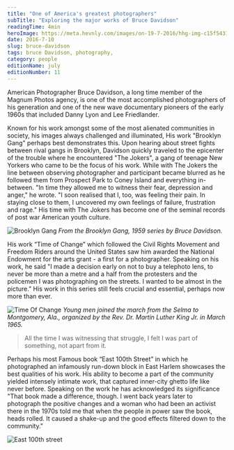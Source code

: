 ```yaml
---
title: "One of America's greatest photographers"
subTitle: "Exploring the major works of Bruce Davidson"
readingTime: 4min
heroImage: https://meta.hevnly.com/images/on-19-7-2016/hhg-img-c15f5431-5590-431d-8e65-21c735d3530d.png
date: 2016-7-10
slug: bruce-davidson
tags: bruce Davidson, photography,
category: people
editionName: july
editionNumber: 11
---
```


American Photographer Bruce Davidson, a long time member of the Magnum Photos agency, is one of the most accomplished photographers of his generation and one of the new wave documentary pioneers of the early 1960s that included Danny Lyon and Lee Friedlander.

Known for his work amongst some of the most alienated communities in society, his images always challenged and illuminated, His work "Brooklyn Gang" perhaps best demonstrates this. Upon hearing about street fights between rival gangs in Brooklyn, Davidson quickly traveled to the epicenter of the trouble where he encountered "The Jokers", a gang of teenage New Yorkers who came to be the focus of his work. While with The Jokers the line between observing photographer and participant became blurred as he followed them from Prospect Park to Coney Island and everything in-between. "In time they allowed me to witness their fear, depression and anger," he wrote. "I soon realised that I, too, was feeling their pain. In staying close to them, I uncovered my own feelings of failure, frustration and rage." His time with The Jokers has become one of the seminal records of post war American youth culture.

![Brooklyn Gang](https://meta.hevnly.com/images/on-19-7-2016/hhg-img-f7d9093c-6351-413d-a12a-f79e7ce1ad09.png)
*From the Brooklyn Gang, 1959 series by Bruce Davidson.*

His work “Time of Change” which followed the Civil Rights Movement and Freedom Riders around the United States saw him awarded the National Endowment for the arts grant - a first for a photographer. Speaking on his work, he said "I made a decision early on not to buy a telephoto lens, to never be more than a metre and a half from the protesters and the policemen I was photographing on the streets. I wanted to be almost in the picture." His work in this series still feels crucial and essential, perhaps now more than ever.

![Time Of Change](https://meta.hevnly.com/images/on-19-7-2016/hhg-img-9b0ad07a-b349-4218-b884-0e088fd5f52e.png)
*Young men joined the march from the Selma to Montgomery, Ala., organized by the Rev. Dr. Martin Luther King Jr. in March 1965.*

>All the time I was witnessing that struggle, I felt I was part of something, not apart from it.

Perhaps his most Famous book “East 100th Street” in which he photographed an infamously run-down block in East Harlem showcases the best qualities of his work. His ability to become a part of the community yielded intensely intimate work, that captured inner-city ghetto life like never before. Speaking on the work he has acknowledged its significance "That book made a difference, though. I went back years later to photograph the positive changes and a woman who had been an activist there in the 1970s told me that when the people in power saw the book, heads rolled. It caused a shake-up and the good effects filtered down to the community."

![East 100th street](https://meta.hevnly.com/images/on-19-7-2016/hhg-img-f2662c2b-f23f-4bc7-8a72-6c099ccb2604.png)
